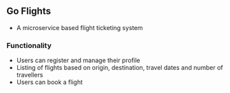 ## Go Flights
- A microservice based flight ticketing system

### Functionality
- Users can register and manage their profile
- Listing of flights based on origin, destination, travel dates and number of travellers
- Users can book a flight
